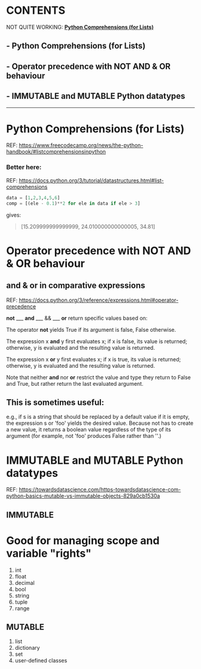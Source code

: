 # CONTENTS

NOT QUITE WORKING:
<a href="Python Comprehensions (for Lists)">**Python Comprehensions (for Lists)**</a>

## - Python Comprehensions (for Lists)
## - Operator precedence with NOT AND & OR behaviour
## - IMMUTABLE and MUTABLE Python datatypes
____


# Python Comprehensions (for Lists)
REF: https://www.freecodecamp.org/news/the-python-handbook/#listcomprehensionsinpython
### Better here:
REF: https://docs.python.org/3/tutorial/datastructures.html#list-comprehensions

```Python
data = [1,2,3,4,5,6]
comp = [(ele - 0.1)**2 for ele in data if ele > 3]
```
gives:
>    [15.209999999999999, 24.010000000000005, 34.81]


# Operator precedence with NOT AND & OR behaviour
## and & or in comparative expressions
REF: https://docs.python.org/3/reference/expressions.html#operator-precedence

**not**  ___  **and** ___ && ___  **or** return specific values based on:

The operator **not** yields True if its argument is false, False otherwise.

The expression x **and** y first evaluates x; if x is false, its value is returned; otherwise, y is evaluated and the resulting value is returned.

The expression x **or** y first evaluates x; if x is true, its value is returned; otherwise, y is evaluated and the resulting value is returned.

Note that neither **and** nor **or** restrict the value and type they return to False and True, but rather return the last evaluated argument.

## This is sometimes useful:
 e.g., if s is a string that should be replaced by a default value if it is empty, the expression s or 'foo' yields the desired value. Because not has to create a new value, it returns a boolean value regardless of the type of its argument (for example, not 'foo' produces False rather than ''.)


# IMMUTABLE and MUTABLE Python datatypes
REF: https://towardsdatascience.com/https-towardsdatascience-com-python-basics-mutable-vs-immutable-objects-829a0cb1530a

## IMMUTABLE
# Good for managing scope and variable "rights"

1. int
2. float
3. decimal
4. bool
5. string
6. tuple
7. range


## MUTABLE

1. list
2. dictionary
3. set
4. user-defined classes
